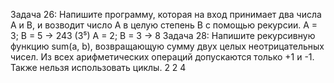 Задача 26: Напишите программу, которая на вход принимает
два числа A и B, и возводит число А в целую степень B с
помощью рекурсии.
A = 3; B = 5 -> 243 (3⁵)
A = 2; B = 3 -> 8
Задача 28: Напишите рекурсивную функцию sum(a, b),
возвращающую сумму двух целых неотрицательных чисел. Из
всех арифметических операций допускаются только +1 и -1.
Также нельзя использовать циклы.
2 2
4